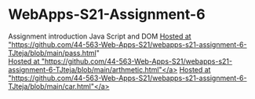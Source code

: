 # WebApps-S21-Assignment-6
Assignment introduction Java Script and DOM
<a href="https://github.com/44-563-Web-Apps-S21/webapps-s21-assignment-6-TJteja/blob/main/pass.html">Hosted at "https://github.com/44-563-Web-Apps-S21/webapps-s21-assignment-6-TJteja/blob/main/pass.html" </a><br>
<a href="https://github.com/44-563-Web-Apps-S21/webapps-s21-assignment-6-TJteja/blob/main/arthmetic.html">Hosted at "https://github.com/44-563-Web-Apps-S21/webapps-s21-assignment-6-TJteja/blob/main/arthmetic.html"</a>
<a href=https://github.com/44-563-Web-Apps-S21/webapps-s21-assignment-6-TJteja/blob/main/car.html>Hosted at "https://github.com/44-563-Web-Apps-S21/webapps-s21-assignment-6-TJteja/blob/main/car.html"</a>